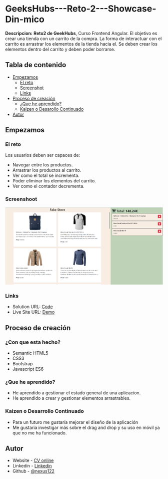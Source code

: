 # GeeksHubs---Reto-2---Showcase-Din-mico

**Descripcion:**
**Reto2 de GeekHubs**, Curso Frontend Angular.
El objetivo es crear una tienda con un carrito de la compra.
La forma de interactuar con el carrito es arrastrar los elementos de la tienda hacia el.
Se deben crear los elementos dentro del carrito y deben poder borrarse.

## Tabla de contenido
- [Empezamos](#Empezamos)
	- [El reto](#El-reto)
	- [Screenshot](#Screenshot)
	- [Links](#Links)
- [Proceso de creación](#Proceso-de-creación)
	- [¿Que he aprendido?](#¿Que-he-aprendido?)
	- [Kaizen o Desarollo Continuado](#Kaizen-o-Desarollo-Continuado)
- [Autor](#Autor)

## Empezamos
### El reto
Los usuarios deben ser capaces de:

- Navegar entre los productos.
- Arrastrar los productos al carrito.
- Ver como el total se incrementa.
- Poder eliminar los elementos del carrito.
- Ver como el contador decrementa.

### Screenshoot
![](./Captura2.png)

### Links
- Solution URL: [Code](https://github.com/nexus122/GeeksHubs---Reto-2---Showcase-Din-mico)
- Live Site URL: [Demo](https://nexus122.github.io/GeeksHubs---Reto-2---Showcase-Din-mico/)

## Proceso de creación
### ¿Con que esta hecho?
- Semantic HTML5
- CSS3
- Bootstrap
- Javascript ES6

### ¿Que he aprendido?
- He aprendido a gestionar el estado general de una aplicacion.
- He aprendido a crear y gestionar elementos arrastrables.

### Kaizen o Desarrollo Continuado
- Para un futuro me gustaría mejorar el diseño de la aplicación
- Me gustaria investigar más sobre el drag and drop y su uso en móvil ya que no me ha funcionado.


## Autor
- Website - [CV online](http://juanpabloromeropereira.es/)
- Linkedin - [Linkedin](https://www.linkedin.com/in/juan-pablo-romero-pereira-523996101/)
- Github - [@nexus122](https://github.com/nexus122)

